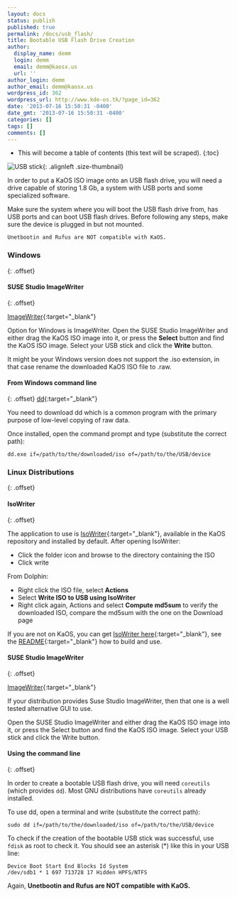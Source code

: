 ```yaml
---
layout: docs
status: publish
published: true
permalink: /docs/usb_flash/
title: Bootable USB Flash Drive Creation
author:
  display_name: demm
  login: demm
  email: demm@kaosx.us
  url: ''
author_login: demm
author_email: demm@kaosx.us
wordpress_id: 362
wordpress_url: http://www.kde-os.tk/?page_id=362
date: '2013-07-16 15:50:31 -0400'
date_gmt: '2013-07-16 15:50:31 -0400'
categories: []
tags: []
comments: []
---
```

* This will become a table of contents (this text will be scraped).
{:toc}

![USB stick](/wp-content/uploads/2013/07/Drive-USB-150x150.png){: .alignleft .size-thumbnail}

In order to put a KaOS ISO image onto an USB flash drive, you will need a drive capable of storing 1.8 Gb, a system with USB ports and some specialized software.

Make sure the system where you will boot the USB flash drive from, has USB ports and can boot USB flash drives.  Before following any steps, make sure the device is plugged in but not mounted.

```fix
Unetbootin and Rufus are NOT compatible with KaOS.
```

### Windows
{: .offset}

#### SUSE Studio ImageWriter
{: .offset}

[ImageWriter](https://github.com/downloads/openSUSE/kiwi/ImageWriter.exe){:target="_blank"}

Option for Windows is ImageWriter. Open the SUSE Studio ImageWriter and either drag the KaOS ISO image into it, or press the **Select** button and find the KaOS ISO image.
Select your USB stick and click the **Write** button.

It might be your Windows version does not support the .iso extension, in that case rename the downloaded KaOS ISO file to .raw.

#### From Windows command line
{: .offset}
[dd](http://www.chrysocome.net/downloads/dd-0.5.zip){:target="_blank"}

You need to download dd which is a common program with the primary purpose of low-level copying of raw data.

Once installed, open the command prompt and type (substitute the correct path):

```
dd.exe if=/path/to/the/downloaded/iso of=/path/to/the/USB/device
```

### Linux Distributions
{: .offset}

#### IsoWriter
{: .offset}

The application to use is [IsoWriter](/packages/index.php?act=search&amp;subdir=&amp;sortby=date&amp;order=descending&amp;searchpattern=isowriter){:target="_blank"}, available in the KaOS repository and installed by default. After opening IsoWriter:

* Click the folder icon and browse to the directory containing the ISO
* Click write

From Dolphin:

* Right click the ISO file, select **Actions**
* Select **Write ISO to USB using IsoWriter**
* Right click again, Actions and select **Compute md5sum** to verify the downloaded ISO, compare the md5sum with the one on the Download page

If you are not on KaOS, you can get [IsoWriter here](https://github.com/KaOSx/isowriter){:target="_blank"}, see the [README](https://github.com/KaOSx/isowriter/blob/master/README.md){:target="_blank"} how to build and use. 

#### SUSE Studio ImageWriter
{: .offset}

[ImageWriter](https://github.com/openSUSE/imagewriter){:target="_blank"}

If your distribution provides Suse Studio ImageWriter, then that one is a well tested alternative GUI to use.

Open the SUSE Studio ImageWriter and either drag the KaOS ISO image into it, or press the Select button and find the KaOS ISO image. Select your USB stick and click the Write button.

#### Using the command line
{: .offset}

In order to create a bootable USB flash drive, you will need `coreutils` (which provides `dd`). Most GNU distributions have `coreutils` already installed.

To use dd, open a terminal and write (substitute the correct path):

```
sudo dd if=/path/to/the/downloaded/iso of=/path/to/the/USB/device
```

To check if the creation of the bootable USB stick was successful, use `fdisk` as root to check it. You should see an asterisk (*) like this in your USB line:

```
Device Boot Start End Blocks Id System
/dev/sdb1 * 1 697 713728 17 Hidden HPFS/NTFS
```

Again, **Unetbootin and Rufus are NOT compatible with KaOS.**
